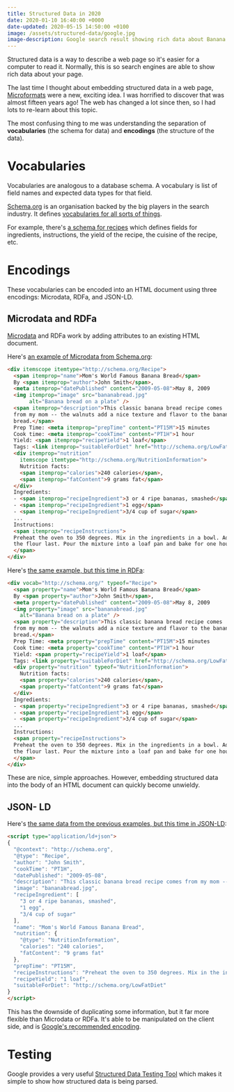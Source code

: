 ```yaml
---
title: Structured Data in 2020
date: 2020-01-10 16:40:00 +0000
date-updated: 2020-05-15 14:50:00 +0100
image: /assets/structured-data/google.jpg
image-description: Google search result showing rich data about Banana Bread recipes
---
```


Structured data is a way to describe a web page so it's easier for a computer to read it. Normally, this is so search engines are able to show rich data about your page.


The last time I thought about embedding structured data in a web page, [Microformats](http://microformats.org) were a new, exciting idea. I was horrified to discover that was almost fifteen years ago! The web has changed a lot since then, so I had lots to re-learn about this topic.

The most confusing thing to me was understanding the separation of **vocabularies** (the schema for data) and **encodings** (the structure of the data).

# Vocabularies

Vocabularies are analogous to a database schema. A vocabulary is list of field names and expected data types for that field.

[Schema.org](https://schema.org) is an organisation backed by the big players in the search industry. It defines [vocabularies for all sorts of things](https://schema.org/docs/schemas.html).

For example, there's [a schema for recipes](https://schema.org/Recipe) which defines fields for ingredients, instructions, the yield of the recipe, the cuisine of the recipe, etc.

# Encodings

These vocabularies can be encoded into an HTML document using three encodings: Microdata, RDFa, and JSON-LD.

## Microdata and RDFa

[Microdata](https://developer.mozilla.org/en-US/docs/Web/HTML/Microdata) and RDFa work by adding attributes to an existing HTML document. 

Here's [an example of Microdata from Schema.org](https://schema.org/Recipe#eg-13):

```html
<div itemscope itemtype="http://schema.org/Recipe">
  <span itemprop="name">Mom's World Famous Banana Bread</span>
  By <span itemprop="author">John Smith</span>,
  <meta itemprop="datePublished" content="2009-05-08">May 8, 2009
  <img itemprop="image" src="bananabread.jpg"
       alt="Banana bread on a plate" />
  <span itemprop="description">This classic banana bread recipe comes
  from my mom -- the walnuts add a nice texture and flavor to the banana
  bread.</span>
  Prep Time: <meta itemprop="prepTime" content="PT15M">15 minutes
  Cook time: <meta itemprop="cookTime" content="PT1H">1 hour
  Yield: <span itemprop="recipeYield">1 loaf</span>
  Tags: <link itemprop="suitableForDiet" href="http://schema.org/LowFatDiet" />Low fat
  <div itemprop="nutrition"
    itemscope itemtype="http://schema.org/NutritionInformation">
    Nutrition facts:
    <span itemprop="calories">240 calories</span>,
    <span itemprop="fatContent">9 grams fat</span>
  </div>
  Ingredients:
  - <span itemprop="recipeIngredient">3 or 4 ripe bananas, smashed</span>
  - <span itemprop="recipeIngredient">1 egg</span>
  - <span itemprop="recipeIngredient">3/4 cup of sugar</span>
  ...
  Instructions:
  <span itemprop="recipeInstructions">
  Preheat the oven to 350 degrees. Mix in the ingredients in a bowl. Add
  the flour last. Pour the mixture into a loaf pan and bake for one hour.
  </span>
</div>
```

Here's [the same example, but this time in RDFa](https://schema.org/Recipe#eg-13):

```html
<div vocab="http://schema.org/" typeof="Recipe">
  <span property="name">Mom's World Famous Banana Bread</span>
  By <span property="author">John Smith</span>,
  <meta property="datePublished" content="2009-05-08">May 8, 2009
  <img property="image" src="bananabread.jpg"
    alt="Banana bread on a plate" />
  <span property="description">This classic banana bread recipe comes
  from my mom -- the walnuts add a nice texture and flavor to the banana
  bread.</span>
  Prep Time: <meta property="prepTime" content="PT15M">15 minutes
  Cook time: <meta property="cookTime" content="PT1H">1 hour
  Yield: <span property="recipeYield">1 loaf</span>
  Tags: <link property="suitableForDiet" href="http://schema.org/LowFatDiet" />Low Fat
  <div property="nutrition" typeof="NutritionInformation">
    Nutrition facts:
    <span property="calories">240 calories</span>,
    <span property="fatContent">9 grams fat</span>
  </div>
  Ingredients:
  - <span property="recipeIngredient">3 or 4 ripe bananas, smashed</span>
  - <span property="recipeIngredient">1 egg</span>
  - <span property="recipeIngredient">3/4 cup of sugar</span>
  ...
  Instructions:
  <span property="recipeInstructions">
  Preheat the oven to 350 degrees. Mix in the ingredients in a bowl. Add
  the flour last. Pour the mixture into a loaf pan and bake for one hour.
  </span>
</div>
```

These are nice, simple approaches. However, embedding structured data into the body of an HTML document can quickly become unwieldy.


## JSON- LD

Here's [the same data from the previous examples, but this time in JSON-LD](https://schema.org/Recipe#eg-13):

```html
<script type="application/ld+json">
{
  "@context": "http://schema.org",
  "@type": "Recipe",
  "author": "John Smith",
  "cookTime": "PT1H",
  "datePublished": "2009-05-08",
  "description": "This classic banana bread recipe comes from my mom -- the walnuts add a nice texture and flavor to the banana bread.",
  "image": "bananabread.jpg",
  "recipeIngredient": [
    "3 or 4 ripe bananas, smashed",
    "1 egg",
    "3/4 cup of sugar"
  ],
  "name": "Mom's World Famous Banana Bread",
  "nutrition": {
    "@type": "NutritionInformation",
    "calories": "240 calories",
    "fatContent": "9 grams fat"
  },
  "prepTime": "PT15M",
  "recipeInstructions": "Preheat the oven to 350 degrees. Mix in the ingredients in a bowl. Add the flour last. Pour the mixture into a loaf pan and bake for one hour.",
  "recipeYield": "1 loaf",
  "suitableForDiet": "http://schema.org/LowFatDiet"
}
</script>
```

This has the downside of duplicating some information, but it far more flexible than Microdata or RDFa. It's able to be manipulated on the client side, and is [Google's recommended encoding](https://developers.google.com/search/docs/guides/intro-structured-data).

# Testing

Google provides a very useful [Structured Data Testing Tool](https://search.google.com/structured-data/testing-tool/u/0/) which makes it simple to show how structured data is being parsed.
